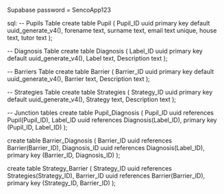 Supabase password = SencoApp123

sql:
-- Pupils Table
create table Pupil (
  Pupil_ID uuid primary key default uuid_generate_v4(),
  forename text,
  surname text,
  email text unique,
  house text,
  tutor text
);

-- Diagnosis Table
create table Diagnosis (
  Label_ID uuid primary key default uuid_generate_v4(),
  Label text,
  Description text
);

-- Barriers Table
create table Barrier (
  Barrier_ID uuid primary key default uuid_generate_v4(),
  Barrier text,
  Description text
);

-- Strategies Table
create table Strategies (
  Strategy_ID uuid primary key default uuid_generate_v4(),
  Strategy text,
  Description text
);

-- Junction tables
create table Pupil_Diagnosis (
  Pupil_ID uuid references Pupil(Pupil_ID),
  Label_ID uuid references Diagnosis(Label_ID),
  primary key (Pupil_ID, Label_ID)
);

create table Barrier_Diagnosis (
  Barrier_ID uuid references Barrier(Barrier_ID),
  Diagnosis_ID uuid references Diagnosis(Label_ID),
  primary key (Barrier_ID, Diagnosis_ID)
);

create table Strategy_Barrier (
  Strategy_ID uuid references Strategies(Strategy_ID),
  Barrier_ID uuid references Barrier(Barrier_ID),
  primary key (Strategy_ID, Barrier_ID)
);
